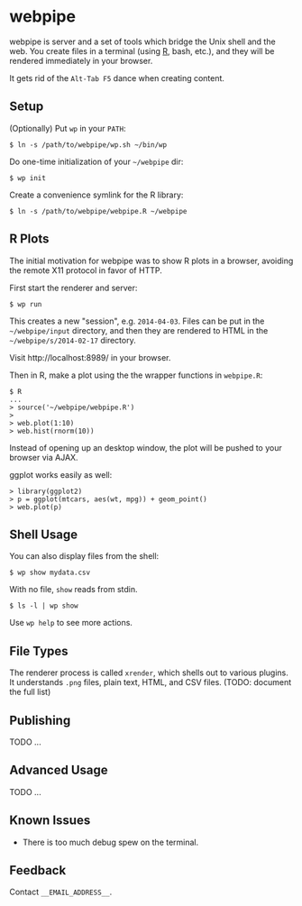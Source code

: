 webpipe
=======

webpipe is server and a set of tools which bridge the Unix shell and the web.
You create files in a terminal (using [R][], bash, etc.), and they will be
rendered immediately in your browser.

It gets rid of the `Alt-Tab F5` dance when creating content.

[R]: http://r-project.org/

Setup
-----

(Optionally) Put `wp` in your `PATH`:

    $ ln -s /path/to/webpipe/wp.sh ~/bin/wp

Do one-time initialization of your `~/webpipe` dir:

    $ wp init

Create a convenience symlink for the R library:

    $ ln -s /path/to/webpipe/webpipe.R ~/webpipe


R Plots
-------

The initial motivation for webpipe was to show R plots in a browser, avoiding
the remote X11 protocol in favor of HTTP.

First start the renderer and server:

    $ wp run

This creates a new "session", e.g. `2014-04-03`.  Files can be put in the
`~/webpipe/input` directory, and then they are rendered to HTML in the
`~/webpipe/s/2014-02-17` directory.
  
Visit http://localhost:8989/ in your browser.

Then in R, make a plot using the the wrapper functions in `webpipe.R`:
  
    $ R
    ...
    > source('~/webpipe/webpipe.R')
    >
    > web.plot(1:10)
    > web.hist(rnorm(10))
    
Instead of opening up an desktop window, the plot will be pushed to your
browser via AJAX.

ggplot works easily as well:
    
    > library(ggplot2)
    > p = ggplot(mtcars, aes(wt, mpg)) + geom_point()
    > web.plot(p)

Shell Usage
-----------

You can also display files from the shell:

    $ wp show mydata.csv

With no file, `show` reads from stdin.

    $ ls -l | wp show

Use `wp help` to see more actions.


File Types
----------

The renderer process is called `xrender`, which shells out to various plugins.
It understands `.png` files, plain text, HTML, and CSV files.  (TODO: document
the full list)

Publishing
----------

TODO ...


Advanced Usage
--------------

TODO ...


<!--
Advanced usage?

    $ webpipe serve 2013-12-01  # serve an old session
    $ webpipe serve downtime    # create a new named session and serve it
      # inotifywait $dir | (file2html | serve)
  -->

 

<!--

The tools form a pipeline as follows:

- R (or any other tools): write files into a directory

- inotifywait - every time a new file appears in the directory, print its
  filename to stdout

- file2html - take the file and "render" it to HTML
- write_files - write rendered files to a directory
- wait_server - block on the next file in a sequence, to allow a "hanging GET"
  to push the file to the browser

- webpipe - main program that strings all these parts together.

Usage:
  $ ./run.sh serve

  $ mkfifo pipe
  $ webpipe render >pipe
    # inotifywait $dir | file2html >pipe
  $ webpipe serve-rendered <pipe
    # read from pipe and serve


- TODO: do this all in process?  Or does it matter?  I guess it's nicer for
- usage reporting, etc.  Plumb file2html and webpipe together.

TODO:

For a remote work setup, you will normally have an inotifywait process and a
webpipe process on the remote machine.  The webpipe process is a web server,
and you view it from your local machine.

An alternative configuration is to run the web server on the *local* machine.
If you don't want a public HTTP server on the remote machine, you may prefer
this setup (although it's more complicated).

- on remote machine: inotify process piped to file2html process, which has its
  stdout directed to a named pie
- ssh from local to remote machine, reading from a named pipe
- ssh stdout piped to webpipe process on local machine, which servers the
  snippets.
  
usage:
- On remote machine:   ./remote.sh print-parts
- On local machine:     ssh ... | ./run.sh webpipe

-->

Known Issues
------------

- There is too much debug spew on the terminal.

Feedback
--------

Contact `__EMAIL_ADDRESS__`.



<!-- 

Latch Server
------------

Include in the static HTML output.

latch.js

webpipe refresh *.txt
# listen to *.txt
# and then when it hinges, you do ./build.sh  or Make?
#  foo.txt -> make foo.html
# and then it will POST to latch?  or change it to stdin, named pipe?
#
# the HTML waits on the latch
# 


while true;
  inotifywait
  local file=foo.html
  make $file
  curl http://localhost:8989/latch/$FILE?
done

# what if you change the style?  I guess you can just save the style, and then
# save the file


webpipe scroll
webpipe serve

-->



